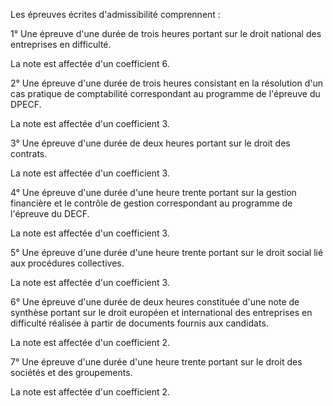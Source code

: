  Les épreuves écrites d'admissibilité comprennent :


 1° Une épreuve d'une durée de trois heures portant sur le droit national des entreprises en difficulté.


 La note est affectée d'un coefficient 6.


 2° Une épreuve d'une durée de trois heures consistant en la résolution d'un cas pratique de comptabilité correspondant au programme de l'épreuve du DPECF.


 La note est affectée d'un coefficient 3.


 3° Une épreuve d'une durée de deux heures portant sur le droit des contrats.


 La note est affectée d'un coefficient 3.


 4° Une épreuve d'une durée d'une heure trente portant sur la gestion financière et le contrôle de gestion correspondant au programme de l'épreuve du DECF.


 La note est affectée d'un coefficient 3.


 5° Une épreuve d'une durée d'une heure trente portant sur le droit social lié aux procédures collectives.


 La note est affectée d'un coefficient 3.


 6° Une épreuve d'une durée de deux heures constituée d'une note de synthèse portant sur le droit européen et international des entreprises en difficulté réalisée à partir de documents fournis aux candidats.


 La note est affectée d'un coefficient 2.


 7° Une épreuve d'une durée d'une heure trente portant sur le droit des sociétés et des groupements.


 La note est affectée d'un coefficient 2.  



